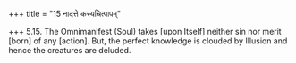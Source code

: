 +++
title = "15 नादत्ते कस्यचित्पापम्"

+++
5.15. The Omnimanifest (Soul) takes \[upon Itself\] neither sin nor
merit \[born\] of any \[action\]. But, the perfect knowledge is clouded
by Illusion and hence the creatures are deluded.
